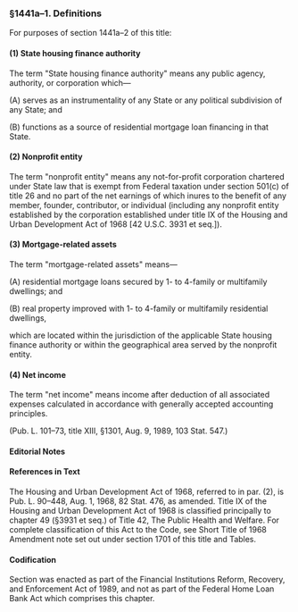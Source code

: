 ### §1441a–1. Definitions ###

For purposes of section 1441a–2 of this title:

#### (1) State housing finance authority ####

The term "State housing finance authority" means any public agency, authority, or corporation which—

(A) serves as an instrumentality of any State or any political subdivision of any State; and

(B) functions as a source of residential mortgage loan financing in that State.

#### (2) Nonprofit entity ####

The term "nonprofit entity" means any not-for-profit corporation chartered under State law that is exempt from Federal taxation under section 501(c) of title 26 and no part of the net earnings of which inures to the benefit of any member, founder, contributor, or individual (including any nonprofit entity established by the corporation established under title IX of the Housing and Urban Development Act of 1968 [42 U.S.C. 3931 et seq.]).

#### (3) Mortgage-related assets ####

The term "mortgage-related assets" means—

(A) residential mortgage loans secured by 1- to 4-family or multifamily dwellings; and

(B) real property improved with 1- to 4-family or multifamily residential dwellings,

which are located within the jurisdiction of the applicable State housing finance authority or within the geographical area served by the nonprofit entity.

#### (4) Net income ####

The term "net income" means income after deduction of all associated expenses calculated in accordance with generally accepted accounting principles.

(Pub. L. 101–73, title XIII, §1301, Aug. 9, 1989, 103 Stat. 547.)

#### **Editorial Notes** ####

#### References in Text ####

The Housing and Urban Development Act of 1968, referred to in par. (2), is Pub. L. 90–448, Aug. 1, 1968, 82 Stat. 476, as amended. Title IX of the Housing and Urban Development Act of 1968 is classified principally to chapter 49 (§3931 et seq.) of Title 42, The Public Health and Welfare. For complete classification of this Act to the Code, see Short Title of 1968 Amendment note set out under section 1701 of this title and Tables.

#### Codification ####

Section was enacted as part of the Financial Institutions Reform, Recovery, and Enforcement Act of 1989, and not as part of the Federal Home Loan Bank Act which comprises this chapter.